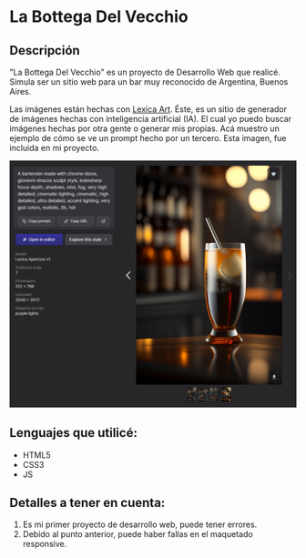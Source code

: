 #   La Bottega Del Vecchio

## Descripción
"La Bottega Del Vecchio" es un proyecto de Desarrollo Web que realicé. Simula ser un sitio web para un bar muy reconocido de Argentina, Buenos Aires.

Las imágenes están hechas con [Lexica Art](https://lexica.art/). Éste, es un sitio de generador de imágenes hechas con inteligencia artificial (IA). El cual yo puedo buscar imágenes hechas por otra gente o generar mis propias. Acá muestro un ejemplo de cómo se ve un prompt hecho por un tercero. Esta imagen, fue incluida en mi proyecto.

![prompt de Lexica](assets/images/lexica-prompt.png)

## Lenguajes que utilicé:

* HTML5
* CSS3
* JS

## Detalles a tener en cuenta:
1. Es mi primer proyecto de desarrollo web, puede tener errores.
2. Debido al punto anterior, puede haber fallas en el maquetado responsive.
